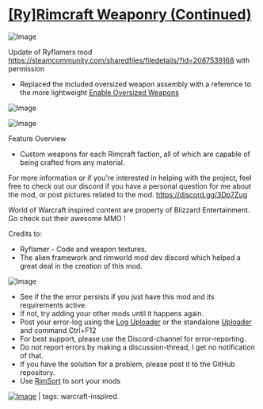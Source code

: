 # [[Ry]Rimcraft Weaponry (Continued)](https://steamcommunity.com/sharedfiles/filedetails/?id=2974903191)

![Image](https://i.imgur.com/buuPQel.png)

Update of Ryflamers mod https://steamcommunity.com/sharedfiles/filedetails/?id=2087539168 with permission

- Replaced the included oversized weapon assembly with a reference to the more lightweight [Enable Oversized Weapons](https://steamcommunity.com/sharedfiles/filedetails/?id=2543371889)

![Image](https://i.imgur.com/pufA0kM.png)
	
![Image](https://i.imgur.com/Z4GOv8H.png)

Feature Overview
  -  Custom weapons for each Rimcraft faction, all of which are capable of being crafted from any material.

For more information or if you're interested in helping with the project, feel free to check out our discord if you have a personal question for me about the mod, or post pictures related to the mod. https://discord.gg/3Dp7Zug

World of Warcraft inspired content are property of Blizzard Entertainment. Go check out their awesome MMO !

Credits to:
- Ryflamer - Code and weapon textures. 
- The alien framework and rimworld mod dev discord which helped a great deal in the creation of this mod.

![Image](https://i.imgur.com/PwoNOj4.png)



-  See if the the error persists if you just have this mod and its requirements active.
-  If not, try adding your other mods until it happens again.
-  Post your error-log using the [Log Uploader](https://steamcommunity.com/sharedfiles/filedetails/?id=2873415404) or the standalone [Uploader](https://steamcommunity.com/sharedfiles/filedetails/?id=2873415404) and command Ctrl+F12
-  For best support, please use the Discord-channel for error-reporting.
-  Do not report errors by making a discussion-thread, I get no notification of that.
-  If you have the solution for a problem, please post it to the GitHub repository.
-  Use [RimSort](https://github.com/RimSort/RimSort/releases/latest) to sort your mods

 

[![Image](https://img.shields.io/github/v/release/emipa606/RyRimcraftWeaponry?label=latest%20version&style=plastic&color=9f1111&labelColor=black)](https://steamcommunity.com/sharedfiles/filedetails/changelog/2974903191) | tags:  warcraft-inspired.
